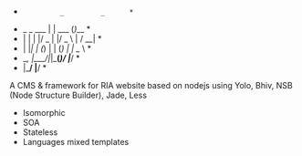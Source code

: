 *              _         _      *
*  _   _  ___ | | ___   (_)___  *
* | | | |/ _ \| |/ _ \  | / __| *
* | |_| | (_) | | (_) | | \__ \ *
*  \__, |\___/|_|\___(_)/ |___/ *
*  |___/              |__/      *

A CMS & framework for RIA website based on nodejs using Yolo, Bhiv, NSB (Node Structure Builder), Jade, Less

* Isomorphic
* SOA
* Stateless
* Languages mixed templates
